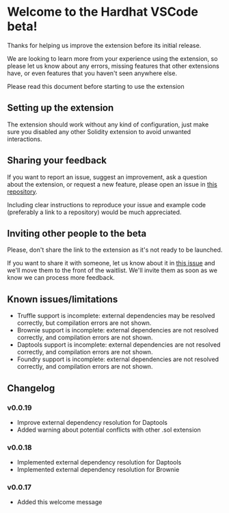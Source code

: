 # Welcome to the Hardhat VSCode beta!

Thanks for helping us improve the extension before its initial release.

We are looking to learn more from your experience using the extension, so please let us know about any errors, missing features that other extensions have, or even features that you haven't seen anywhere else.

Please read this document before starting to use the extension

## Setting up the extension

The extension should work without any kind of configuration, just make sure you disabled any other Solidity extension to avoid unwanted interactions.

## Sharing your feedback

If you want to report an issue, suggest an improvement, ask a question about the extension, or request a new feature, please open an issue in [this repository](https://github.com/nomiclabs/hardhat-vscode-feedback). 

Including clear instructions to reproduce your issue and example code (preferably a link to a repository) would be much appreciated.

## Inviting other people to the beta

Please, don't share the link to the extension as it's not ready to be launched.

If you want to share it with someone, let us know about it in [this issue](https://github.com/nomiclabs/hardhat-vscode-feedback/issues/9) and we'll move them to the front of the waitlist. We'll invite them as soon as we know we can process more feedback.

## Known issues/limitations

- Truffle support is incomplete: external dependencies may be resolved correctly, but compilation errors are not shown.
- Brownie support is incomplete: external dependencies are not resolved correctly, and compilation errors are not shown.
- Daptools support is incomplete: external dependencies are not resolved correctly, and compilation errors are not shown.
- Foundry support is incomplete: external dependencies are not resolved correctly, and compilation errors are not shown.

## Changelog

### v0.0.19
- Improve external dependency resolution for Daptools
- Added warning about potential conflicts with other .sol extension

### v0.0.18
- Implemented external dependency resolution for Daptools
- Implemented external dependency resolution for Brownie

### v0.0.17
- Added this welcome message